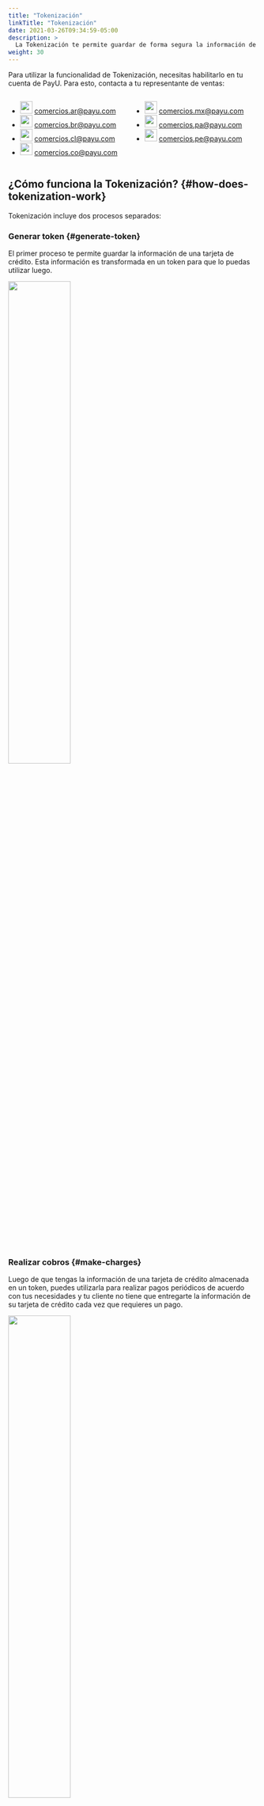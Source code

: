 ```yaml
---
title: "Tokenización"
linkTitle: "Tokenización"
date: 2021-03-26T09:34:59-05:00
description: >
  La Tokenización te permite guardar de forma segura la información de las tarjetas de crédito de tus clientes a través de la creación de un token. Este token te permite realizar pagos regulares o implementar la funcionalidad de _Pago a un clic_, siguiendo los estándares de seguridad de PCI DSS (Payment Card Industry Data Security Standard) para manejar la información de las tarjetas de crédito.
weight: 30
---
```


Para utilizar la funcionalidad de Tokenización, necesitas habilitarlo en tu cuenta de PayU. Para esto, contacta a tu representante de ventas:

<div style="display: flex;">
  <div style="float: left;width: 50%;">
    <ul>
      <li><img src="/assets/Argentina.png" width="25px"/> <a href="comercios.ar@payu.com">comercios.ar@payu.com</a></li>
      <li><img src="/assets/Brasil.png" width="25px"/> <a href="comercios.br@payu.com">comercios.br@payu.com</a></li>
      <li><img src="/assets/Chile.png" width="25px"/> <a href="comercios.cl@payu.com">comercios.cl@payu.com</a></li>
      <li><img src="/assets/Colombia.png" width="25px"/> <a href="comercios.co@payu.com">comercios.co@payu.com</a></li>
    </ul>
  </div>
  <div style="float: left;width: 50%;">
    <ul>
      <li><img src="/assets/Mexico.png" width="25px"/> <a href="comercios.mx@payu.com">comercios.mx@payu.com</a></li>
      <li><img src="/assets/Panama.png" width="25px"/> <a href="comercios.pa@payu.com">comercios.pa@payu.com</a></li>
      <li><img src="/assets/Peru.png" width="25px"/> <a href="comercios.pe@payu.com">comercios.pe@payu.com</a></li>
    </ul>
  </div>
</div>

## ¿Cómo funciona la Tokenización? {#how-does-tokenization-work}
Tokenización incluye dos procesos separados:

### Generar token {#generate-token}
El primer proceso te permite guardar la información de una tarjeta de crédito. Esta información es transformada en un token para que lo puedas utilizar luego.

<img src="/assets/Tokenization/tokenizacion1-es.png" width="50%"/>

### Realizar cobros {#make-charges}
Luego de que tengas la información de una tarjeta de crédito almacenada en un token, puedes utilizarla para realizar pagos periódicos de acuerdo con tus necesidades y tu cliente no tiene que entregarte la información de su tarjeta de crédito cada vez que requieres un pago.

<img src="/assets/Tokenization/tokenizacion2-es.png" width="50%"/><br>

Además, la funcionalidad de tokenización le permite almacenar, remover o cobrar varias tarjetas de crédito enviando un archivo codificado en Base64.

## ¿Qué sigue? {#whats-next}
La integración con esta funcionalidad puede realizarse con cualquiera de nuestros tipos de integración:

* [Para integración API, consulta este artículo]({{< ref "" >}}) <!-- ref "Tokenization-API.md" -->
* [Para integración SDK, consulta este artículo]({{< ref "" >}}) <!-- ref "TokenizationSDK.md" -->
